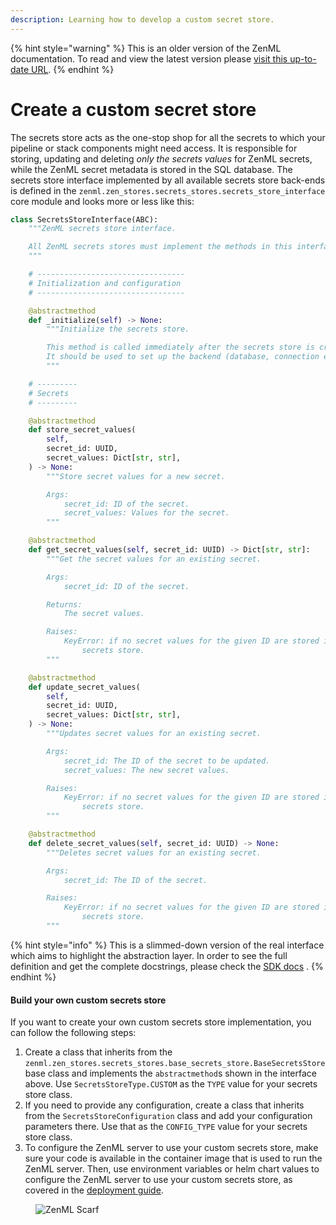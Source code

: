 ```yaml
---
description: Learning how to develop a custom secret store.
---
```


{% hint style="warning" %}
This is an older version of the ZenML documentation. To read and view the latest version please [visit this up-to-date URL](https://docs.zenml.io).
{% endhint %}


# Create a custom secret store

The secrets store acts as the one-stop shop for all the secrets to which your pipeline or stack components might need
access. It is responsible for storing, updating and deleting _only the secrets values_ for ZenML secrets, while the ZenML secret metadata is stored in the SQL database. The secrets store interface implemented by all available secrets store back-ends is defined in
the `zenml.zen_stores.secrets_stores.secrets_store_interface` core module and looks more or less like this:

```python
class SecretsStoreInterface(ABC):
    """ZenML secrets store interface.

    All ZenML secrets stores must implement the methods in this interface.
    """

    # ---------------------------------
    # Initialization and configuration
    # ---------------------------------

    @abstractmethod
    def _initialize(self) -> None:
        """Initialize the secrets store.

        This method is called immediately after the secrets store is created.
        It should be used to set up the backend (database, connection etc.).
        """

    # ---------
    # Secrets
    # ---------

    @abstractmethod
    def store_secret_values(
        self,
        secret_id: UUID,
        secret_values: Dict[str, str],
    ) -> None:
        """Store secret values for a new secret.

        Args:
            secret_id: ID of the secret.
            secret_values: Values for the secret.
        """

    @abstractmethod
    def get_secret_values(self, secret_id: UUID) -> Dict[str, str]:
        """Get the secret values for an existing secret.

        Args:
            secret_id: ID of the secret.

        Returns:
            The secret values.

        Raises:
            KeyError: if no secret values for the given ID are stored in the
                secrets store.
        """

    @abstractmethod
    def update_secret_values(
        self,
        secret_id: UUID,
        secret_values: Dict[str, str],
    ) -> None:
        """Updates secret values for an existing secret.

        Args:
            secret_id: The ID of the secret to be updated.
            secret_values: The new secret values.

        Raises:
            KeyError: if no secret values for the given ID are stored in the
                secrets store.
        """

    @abstractmethod
    def delete_secret_values(self, secret_id: UUID) -> None:
        """Deletes secret values for an existing secret.

        Args:
            secret_id: The ID of the secret.

        Raises:
            KeyError: if no secret values for the given ID are stored in the
                secrets store.
        """
```

{% hint style="info" %}
This is a slimmed-down version of the real interface which aims to highlight the abstraction layer. In order to see the
full definition and get the complete docstrings, please check
the [SDK docs](https://sdkdocs.zenml.io/latest/core\_code\_docs/core-zen\_stores/#zenml.zen\_stores.secrets\_stores.secrets\_store\_interface.SecretsStoreInterface)
.
{% endhint %}

#### Build your own custom secrets store

If you want to create your own custom secrets store implementation, you can follow the following steps:

1. Create a class that inherits from the `zenml.zen_stores.secrets_stores.base_secrets_store.BaseSecretsStore` base
   class and implements the `abstractmethod`s shown in the interface above. Use `SecretsStoreType.CUSTOM` as the `TYPE`
   value for your secrets store class.
2. If you need to provide any configuration, create a class that inherits from the `SecretsStoreConfiguration` class and
   add your configuration parameters there. Use that as the `CONFIG_TYPE` value for your secrets store class.
3. To configure the ZenML server to use your custom secrets store, make sure your code is available in the container
   image that is used to run the ZenML server. Then, use environment variables or helm chart values to configure the
   ZenML server to use your custom secrets store, as covered in
   the [deployment guide](/docs/book/deploying-zenml/zenml-self-hosted/zenml-self-hosted.md).

<!-- For scarf -->
<figure><img alt="ZenML Scarf" referrerpolicy="no-referrer-when-downgrade" src="https://static.scarf.sh/a.png?x-pxid=f0b4f458-0a54-4fcd-aa95-d5ee424815bc" /></figure>
